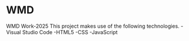 # WMD
WMD Work-2025
This project makes use of the following technologies. -Visual Studio Code -HTML5 -CSS -JavaScript
